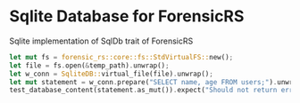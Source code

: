 # Sqlite Database for ForensicRS
Sqlite implementation of SqlDb trait of ForensicRS

```rust
let mut fs = forensic_rs::core::fs::StdVirtualFS::new();
let file = fs.open(&temp_path).unwrap();
let w_conn = SqliteDB::virtual_file(file).unwrap();
let mut statement = w_conn.prepare("SELECT name, age FROM users;").unwrap();
test_database_content(statement.as_mut()).expect("Should not return error");
```